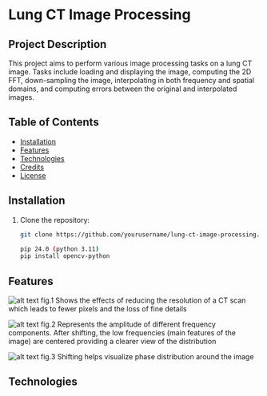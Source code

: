 # Lung CT Image Processing

## Project Description

This project aims to perform various image processing tasks on a lung CT image. Tasks include loading and displaying the image, computing the 2D FFT, down-sampling the image, interpolating in both frequency and spatial domains, and computing errors between the original and interpolated images.

## Table of Contents

- [Installation](#installation)
- [Features](#Features)
- [Technologies](#technologies)
- [Credits](#credits)
- [License](#license)

## Installation

1. Clone the repository:

   ```bash
   git clone https://github.com/yourusername/lung-ct-image-processing.git

   pip 24.0 (python 3.11)
   pip install opencv-python
   
## Features
![alt text](https://raw.githubusercontent.com/LCRazo/digital-image-processing/refs/heads/main/downsample.png)
fig.1 Shows the effects of reducing the resolution of a CT scan which leads to fewer pixels and the loss of fine details 

![alt text](https://raw.githubusercontent.com/LCRazo/digital-image-processing/refs/heads/main/magnitudeSpectrum.png)
fig.2 Represents the amplitude of different frequency components. After shifting, the low frequencies (main features of the image) are centered providing a clearer view of the distribution 

![alt text](https://raw.githubusercontent.com/LCRazo/digital-image-processing/refs/heads/main/phases.png)
fig.3 Shifting helps visualize phase distribution around the image

## Technologies
